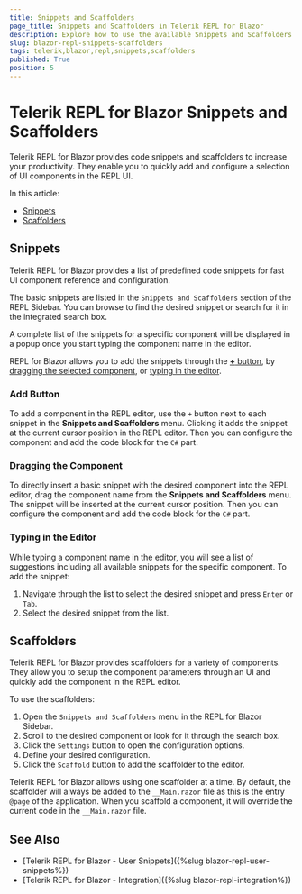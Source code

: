 ```yaml
---
title: Snippets and Scaffolders
page_title: Snippets and Scaffolders in Telerik REPL for Blazor
description: Explore how to use the available Snippets and Scaffolders in Telerik REPL for Blazor
slug: blazor-repl-snippets-scaffolders
tags: telerik,blazor,repl,snippets,scaffolders
published: True
position: 5
---
```


# Telerik REPL for Blazor Snippets and Scaffolders

Telerik REPL for Blazor provides code snippets and scaffolders to increase your productivity. They enable you to quickly add and configure a selection of UI components in the REPL UI.

In this article:

* [Snippets](#snippets)
* [Scaffolders](#scaffolders)

## Snippets

Telerik REPL for Blazor provides a list of predefined code snippets for fast UI component reference and configuration.

The basic snippets are listed in the `Snippets and Scaffolders` section of the REPL Sidebar. You can browse to find the desired snippet or search for it in the integrated search box.

A complete list of the snippets for a specific component will be displayed in a popup once you start typing the component name in the editor.

REPL for Blazor allows you to add the snippets through the [**+** button](#add-button), by [dragging the selected component](#dragging-the-component), or [typing in the editor](#typing-in-the-editor).

### Add Button

To add a component in the REPL editor, use the `+` button next to each snippet in the **Snippets and Scaffolders** menu. Clicking it adds the snippet at the current cursor position in the REPL editor. Then you can configure the component and add the code block for the `C#` part.

### Dragging the Component

To directly insert a basic snippet with the desired component into the REPL editor, drag the component name from the **Snippets and Scaffolders** menu. The snippet will be inserted at the current cursor position. Then you can configure the component and add the code block for the `C#` part.

### Typing in the Editor

While typing a component name in the editor, you will see a list of suggestions including all available snippets for the specific component. To add the snippet:

1. Navigate through the list to select the desired snippet and press `Enter` or `Tab`. 
1. Select the desired snippet from the list.


## Scaffolders

Telerik REPL for Blazor provides scaffolders for a variety of components. They allow you to setup the component parameters through an UI and quickly add the component in the REPL editor.

To use the scaffolders:

1. Open the `Snippets and Scaffolders` menu in the REPL for Blazor Sidebar.
1. Scroll to the desired component or look for it through the search box.
1. Click the `Settings` button to open the configuration options.
1. Define your desired configuration.
1. Click the `Scaffold` button to add the scaffolder to the editor.


Telerik REPL for Blazor allows using one scaffolder at a time. By default, the scaffolder will always be added to the `__Main.razor` file as this is the entry `@page` of the application. When you scaffold a component, it will override the current code in the `__Main.razor` file.

## See Also

* [Telerik REPL for Blazor - User Snippets]({%slug blazor-repl-user-snippets%})
* [Telerik REPL for Blazor - Integration]({%slug blazor-repl-integration%})